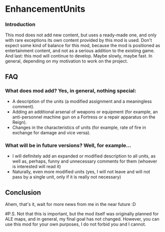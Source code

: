 # EnhancementUnits
### Introduction
This mod does not add new content, but uses a ready-made one, and only with rare exceptions its own content provided by this mod is used. Don't expect some kind of balance for this mod, because the mod is positioned as entertainment content, and not as a serious addition to the existing game. And last: this mod will continue to develop. Maybe slowly, maybe fast. In general, depending on my motivation to work on the project.
## FAQ
### What does mod add? Yes, in general, nothing special:
- A description of the units (a modified assignment and a meaningless comment).
- Adding an additional arsenal of weapons or equipment (for example, an anti-personnel machine gun on a Fortress or a repair apparatus on the Reign).
- Changes in the characteristics of units (for example, rate of fire in exchange for damage and vice versa).
### What will be in future versions? Well, for example...
- I will definitely add an expanded or modified description to all units, as well as, perhaps, funny and unnecessary comments for them (whoever is interested will read it)
- Naturally, even more modified units (yes, I will not leave and will not pass by a single unit, only if it is really not necessary)
## Conclusion
Ahem, that's it, wait for more news from me in the near future :D

#P.S. Not that this is important, but the mod itself was originally planned for ALE maps, and in general, my final goal has not changed. However, you can use this mod for your own purposes, I do not forbid you and I cannot.
